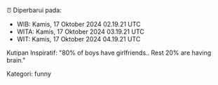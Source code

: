 ⏰ Diperbarui pada:
- WIB: Kamis, 17 Oktober 2024 02.19.21 UTC
- WITA: Kamis, 17 Oktober 2024 03.19.21 UTC
- WIT: Kamis, 17 Oktober 2024 04.19.21 UTC

Kutipan Inspiratif:
"80% of boys have girlfriends.. Rest 20% are having brain."


Kategori: funny

